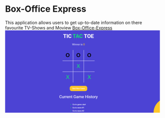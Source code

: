# Box-Office Express
This application allows users to get up-to-date information on there favourite TV-Shows and Moview [Box-Office-Express](https://fredsn0tdead.github.io/box-office/)
![Box-Office-Express](https://github.com/fredsn0tDead/Tic-tac-toe/blob/master/tictactoe.png)
